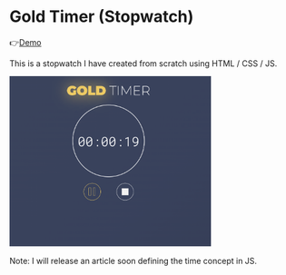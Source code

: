 # Gold Timer (Stopwatch)

👉[Demo](https://gold-stopwatch.netlify.app/)

This is a stopwatch I have created from scratch using HTML / CSS / JS.

<p align="left">
    <img src="screenshot.png" height="300px">
</p>

Note: I will release an article soon defining the time concept in JS.
